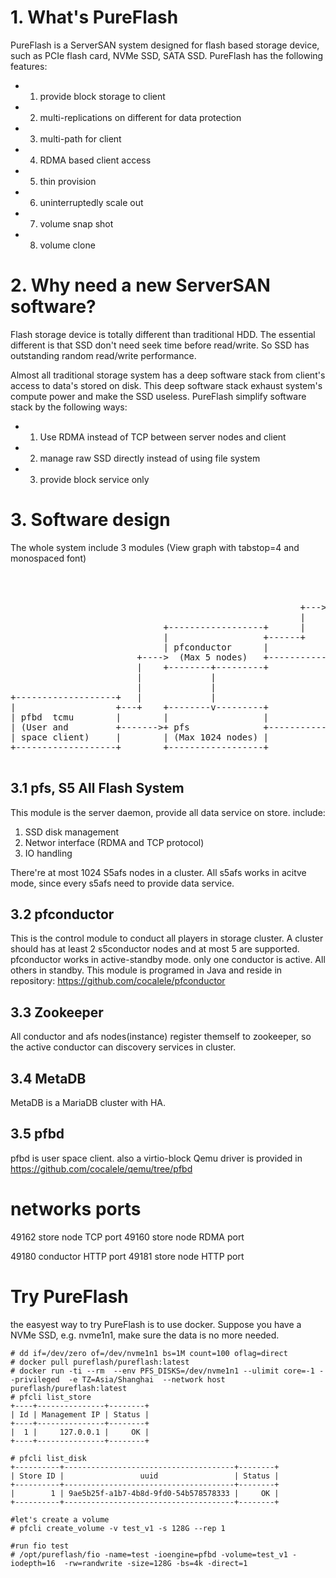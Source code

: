 # 1. What's PureFlash


PureFlash is a ServerSAN system designed for flash based storage device, such as PCIe flash card, NVMe SSD, SATA SSD. 
PureFlash has the following features:

  * 1) provide block storage to client
  * 2) multi-replications on different for data protection
  * 3) multi-path for client 
  * 4) RDMA based client access 
  * 5) thin provision
  * 6) uninterruptedly scale out
  * 7) volume snap shot
  * 8) volume clone
  
# 2. Why need a new ServerSAN software?


Flash storage device is totally different than traditional HDD. The essential different is that SSD don't need seek time
before read/write. So SSD has outstanding random read/write performance. 

Almost all traditional storage system has a deep software stack from client's access to data's stored on disk. This deep 
software stack exhaust system's compute power and make the SSD useless. PureFlash simplify software stack by the following ways:
 * 1) Use RDMA instead of TCP between server nodes and client
 * 2) manage raw SSD directly instead of using file system
 * 3) provide block service only

# 3. Software design


The whole system include 3 modules (View graph with tabstop=4 and monospaced font)
<pre>			   
                                                            +---------------+
                                                            |               |
                                                       +--->+  MetaDB       |
                                                       |    |  (HA DB)      |
                             +------------------+      |    +---------------+
                             |                  +------+
                             | pfconductor      |           +---------------+
                        +---->  (Max 5 nodes)   +----------->               |
                        |    +--------+---------+           | Zookeeper     |
                        |             |                     | (3 nodes)     |
                        |             |                     +------^--------+
+-------------------+   |             |                            |
|                   +---+    +--------v---------+                  |
| pfbd  tcmu        |        |                  |                  |
| (User and         +------->+ pfs              +------------------+
| space client)     |        | (Max 1024 nodes) |
+-------------------+        +------------------+

</pre>

## 3.1 pfs, S5 All Flash System
  This module is the server daemon, provide all data service on store. include:
   1) SSD disk management
   2) Networ interface (RDMA and TCP protocol)
   3) IO handling
  
  There're at most 1024 S5afs nodes in a cluster. All s5afs works in acitve mode, since every s5afs need to provide data service.
  
## 3.2 pfconductor
  This is the control module to conduct all players in storage cluster. A cluster should has at least 2 s5conductor nodes and at most 5 are supported.
  pfconductor works in active-standby mode. only one conductor is active. All others in standby.
  This module is programed in Java and reside in repository: https://github.com/cocalele/pfconductor
  
## 3.3 Zookeeper
  All conductor and afs nodes(instance) register themself to zookeeper, so the active conductor can discovery services in cluster.

## 3.4 MetaDB
  MetaDB is a MariaDB cluster with HA.   
  
## 3.5 pfbd 
  pfbd is user space client. also a virtio-block Qemu driver is provided in https://github.com/cocalele/qemu/tree/pfbd

# networks ports
49162  store node TCP port
49160  store node RDMA port

49180  conductor HTTP port
49181  store node HTTP port

# Try PureFlash
the easyest way to try PureFlash is to use docker.
Suppose you have a NVMe SSD, e.g. nvme1n1, make sure the data is no more needed.
```
# dd if=/dev/zero of=/dev/nvme1n1 bs=1M count=100 oflag=direct
# docker pull pureflash/pureflash:latest
# docker run -ti --rm  --env PFS_DISKS=/dev/nvme1n1 --ulimit core=-1 --privileged  -e TZ=Asia/Shanghai  --network host  pureflash/pureflash:latest
# pfcli list_store
+----+---------------+--------+
| Id | Management IP | Status |
+----+---------------+--------+
|  1 |     127.0.0.1 |     OK |
+----+---------------+--------+
 
# pfcli list_disk
+----------+--------------------------------------+--------+
| Store ID |                 uuid                 | Status |
+----------+--------------------------------------+--------+
|        1 | 9ae5b25f-a1b7-4b8d-9fd0-54b578578333 |     OK |
+----------+--------------------------------------+--------+

#let's create a volume
# pfcli create_volume -v test_v1 -s 128G --rep 1

#run fio test
# /opt/pureflash/fio -name=test -ioengine=pfbd -volume=test_v1 -iodepth=16  -rw=randwrite -size=128G -bs=4k -direct=1
```
